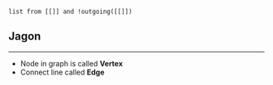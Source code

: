 ```dataview
list from [[]] and !outgoing([[]])
```
## Jagon
---
- Node in graph is called **Vertex**
- Connect line called **Edge**



